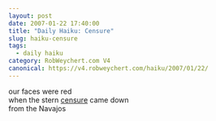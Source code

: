 ```yaml
---
layout: post
date: 2007-01-22 17:40:00
title: "Daily Haiku: Censure"
slug: haiku-censure
tags:
  - daily haiku
category: RobWeychert.com V4
canonical: https://v4.robweychert.com/haiku/2007/01/22/
---
```


our faces were red  
when the stern [censure](http://dictionary.reference.com/wordoftheday/archive/2007/01/22.html) came down  
from the Navajos
